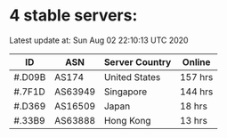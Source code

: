# 4 stable servers:

Latest update at: Sun Aug 02 22:10:13 UTC 2020

| ID | ASN | Server Country | Online |
| -- | --- | -------------- | ------ |
| #.D09B | AS174 | United States | 157 hrs |
| #.7F1D | AS63949 | Singapore | 144 hrs |
| #.D369 | AS16509 | Japan | 18 hrs |
| #.33B9 | AS63888 | Hong Kong | 13 hrs |

